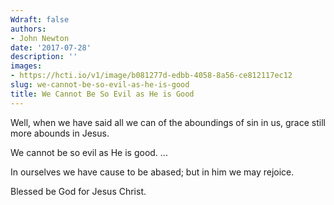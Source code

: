 ```yaml
---
Wdraft: false
authors:
- John Newton
date: '2017-07-28'
description: ''
images:
- https://hcti.io/v1/image/b081277d-edbb-4058-8a56-ce812117ec12
slug: we-cannot-be-so-evil-as-he-is-good
title: We Cannot Be So Evil as He is Good
---
```


Well, when we have said all we can of the aboundings of sin in us, grace still more abounds in Jesus.

We cannot be so evil as He is good. ...

In ourselves we have cause to be abased; but in him we may rejoice.

Blessed be God for Jesus Christ.